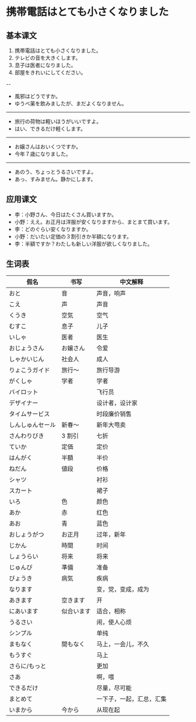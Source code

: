 # 携帯電話はとても小さくなりました

## 基本课文

1. 携帯電話はとても小さくなりました。
2. テレビの音を大きくします。
3. 息子は医者になりました。
4. 部屋をきれいにしてください。

--

- 風邪はどうですか。
- ゆうべ薬を飲みましたが、まだよくなりません。

---

- 旅行の荷物は軽いほうがいいですよ。
- はい、できるだけ軽くします。

---

- お嬢さんはおいくつですか。
- 今年７歳になりました。

---

- あのう、ちょっとうるさいですよ。
- あっ、すみません。静かにします。

## 应用课文

- 李：小野さん、今日はたくさん買いますか。
- 小野：ええ。お正月は洋服が安くなりますから、まとまて買います。
- 李：どのぐらい安くなりますか。
- 小野：だいたい定価の３割引きか半額になります。
- 李：半額ですか？わたしも新しい洋服が欲しくなりました。

## 生词表

| 假名             | 书写       | 中文解释                 |
| ---------------- | ---------- | ------------------------ |
| おと             | 音         | 声音，响声               |
| こえ             | 声         | 声音                     |
| くうき           | 空気       | 空气                     |
| むすこ           | 息子       | 儿子                     |
| いしゃ           | 医者       | 医生                     |
| おじょうさん     | お嬢さん   | 令爱                     |
| しゃかいじん     | 社会人     | 成人                     |
| りょこうガイド   | 旅行～     | 旅行导游                 |
| がくしゃ         | 学者       | 学者                     |
| バイロット       |            | 飞行员                   |
| デザイナー       |            | 设计者，设计家           |
| タイムサービス   |            | 时段廉价销售             |
| しんしゅんセール | 新春～     | 新年大甩卖               |
| さんわりびき     | 3 割引     | 七折                     |
| ていか           | 定価       | 定价                     |
| はんがく         | 半額       | 半价                     |
| ねだん           | 値段       | 价格                     |
| シャツ           |            | 衬衫                     |
| スカート         |            | 裙子                     |
| いろ             | 色         | 颜色                     |
| あか             | 赤         | 红色                     |
| あお             | 青         | 蓝色                     |
| おしょうがつ     | お正月     | 过年，新年               |
| じかん           | 時間       | 时间                     |
| しょうらい       | 将来       | 将来                     |
| じゅんび         | 準備       | 准备                     |
| びょうき         | 病気       | 疾病                     |
| なります         |            | 变，党，变成，成为       |
| あきます         | 空きます   | 开                       |
| にあいます       | 似合います | 适合，相称               |
| うるさい         |            | 闹，使人心烦             |
| シンプル         |            | 单纯                     |
| まもなく         | 間もなく   | 马上，一会儿，不久       |
| もうすぐ         |            | 马上                     |
| さらに/もっと    |            | 更加                     |
| さあ             |            | 啊，喂                   |
| できるだけ       |            | 尽量，尽可能             |
| まとめて         |            | 一下子，一起，汇总，汇集 |
| いまから         | 今から     | 从现在起                 |
